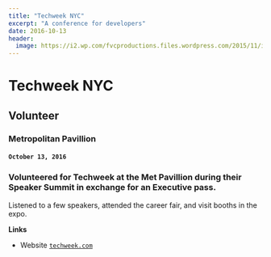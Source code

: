 ```yaml
---
title: "Techweek NYC"
excerpt: "A conference for developers"
date: 2016-10-13
header:
  image: https://i2.wp.com/fvcproductions.files.wordpress.com/2015/11/img_0164.jpg
---
```


# Techweek NYC
## Volunteer
### Metropolitan Pavillion
#### `October 13, 2016`

<h3 class="intro">Volunteered for Techweek at the Met Pavillion during their Speaker Summit in exchange for an Executive pass.</h3>

Listened to a few speakers, attended the career fair, and visit booths in the expo.

**Links**

- Website <a href="http://techweek.com" target="_blank">`techweek.com`</a>